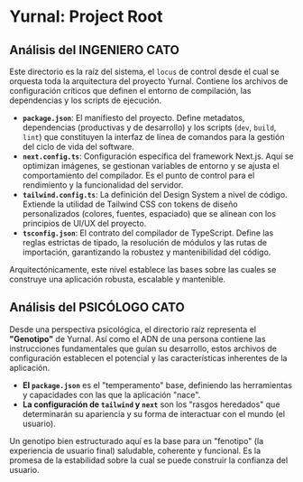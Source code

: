 # Yurnal: Project Root

## Análisis del INGENIERO CATO

Este directorio es la raíz del sistema, el `locus` de control desde el cual se orquesta toda la arquitectura del proyecto Yurnal. Contiene los archivos de configuración críticos que definen el entorno de compilación, las dependencias y los scripts de ejecución.

-   **`package.json`**: El manifiesto del proyecto. Define metadatos, dependencias (productivas y de desarrollo) y los scripts (`dev`, `build`, `lint`) que constituyen la interfaz de línea de comandos para la gestión del ciclo de vida del software.
-   **`next.config.ts`**: Configuración específica del framework Next.js. Aquí se optimizan imágenes, se gestionan variables de entorno y se ajusta el comportamiento del compilador. Es el punto de control para el rendimiento y la funcionalidad del servidor.
-   **`tailwind.config.ts`**: La definición del Design System a nivel de código. Extiende la utilidad de Tailwind CSS con tokens de diseño personalizados (colores, fuentes, espaciado) que se alinean con los principios de UI/UX del proyecto.
-   **`tsconfig.json`**: El contrato del compilador de TypeScript. Define las reglas estrictas de tipado, la resolución de módulos y las rutas de importación, garantizando la robustez y mantenibilidad del código.

Arquitectónicamente, este nivel establece las bases sobre las cuales se construye una aplicación robusta, escalable y mantenible.

## Análisis del PSICÓLOGO CATO

Desde una perspectiva psicológica, el directorio raíz representa el **"Genotipo"** de Yurnal. Así como el ADN de una persona contiene las instrucciones fundamentales que guían su desarrollo, estos archivos de configuración establecen el potencial y las características inherentes de la aplicación.

-   **El `package.json`** es el "temperamento" base, definiendo las herramientas y capacidades con las que la aplicación "nace".
-   **La configuración de `tailwind` y `next`** son los "rasgos heredados" que determinarán su apariencia y su forma de interactuar con el mundo (el usuario).

Un genotipo bien estructurado aquí es la base para un "fenotipo" (la experiencia de usuario final) saludable, coherente y funcional. Es la promesa de la estabilidad sobre la cual se puede construir la confianza del usuario.
